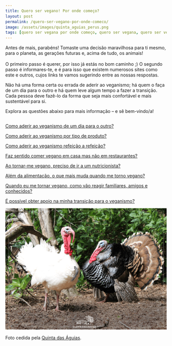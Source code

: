 ```yaml
---
title: Quero ser vegano! Por onde começo?
layout: post
permalink: /quero-ser-vegano-por-onde-comeco/
image: /assets/images/quinta_aguias_perus.png
tags: [quero ser vegana por onde começo, quero ser vegana, quero ser vegano, quero ser vegan, como ser vegana, como ser vegano, como ser vegan, como me tornar vegana, como me tornar vegano, como me tornar vegan, transição para o veganismo, caminho para o veganismo, quero ser vegetariana, quero ser vegetariano, como ser vegetariana, como ser vegetariano, como parar de comer carne, como deixar de comer carne]
---
```

Antes de mais, parabéns! Tomaste uma decisão maravilhosa para ti mesmo, para o planeta, as gerações futuras e, acima de tudo, os animais! <br><br>O primeiro passo é querer, por isso já estás no bom caminho ;) O segundo passo é informares-te, e é para isso que existem numerosos sites como este e outros, cujos links te vamos sugerindo entre as nossas respostas.

Não há uma forma certa ou errada de aderir ao veganismo; há quem o faça de um dia para o outro e há quem leve algum tempo a fazer a transição. Cada pessoa deve fazê-lo da forma que seja mais confortável e mais sustentável para si.

Explora as questões abaixo para mais informação &#8211; e sê bem-vindo/a!

<p class="question-list" style="padding-top:15px">
  <a href="/como-aderir-ao-veganismo-de-um-dia-para-o-outro/">Como aderir ao veganismo de um dia para o outro?</a>
</p>

<p class="question-list">
  <a href="/como-aderir-ao-veganismo-por-tipo-de-produto/">Como aderir ao veganismo por tipo de produto?</a>
</p>

<p class="question-list">
  <a href="/como-aderir-ao-veganismo-refeicao-a-refeicao/">Como aderir ao veganismo refeição a refeição?</a>
</p>

<p class="question-list">
  <a href="/faz-sentido-comer-vegano-em-casa-mas-nao-em-restaurantes/">Faz sentido comer vegano em casa mas não em restaurantes?</a>
</p>

<p class="question-list">
  <a href="/ao-tornar-me-vegano-preciso-de-ir-a-um-nutricionista/">Ao tornar-me vegano, preciso de ir a um nutricionista?</a>
</p>

<p class="question-list">
  <a href="/alem-da-alimentacao-o-que-mais-muda-quando-me-torno-vegano/">Além da alimentação, o que mais muda quando me torno vegano?</a>
</p>

<p class="question-list">
  <a href="/quando-eu-me-tornar-vegano-como-vao-reagir-familiares-amigos-e-conhecidos/">Quando eu me tornar vegano, como vão reagir familiares, amigos e conhecidos?</a>
</p>

<p class="question-list">
  <a href="/e-possivel-obter-apoio-na-minha-transicao-para-o-veganismo/">É possível obter apoio na minha transição para o veganismo?</a>
</p>

![[Foto de perus na Quinta das Águias]](/assets/images/quinta_aguias_perus.png "Perus na Quinta das Águias")

<div class="img-caption">Foto cedida pela <a href="https://www.facebook.com/associacaoquintadasaguias/photos/2288830611209364">Quinta das Águias</a>.</div>
